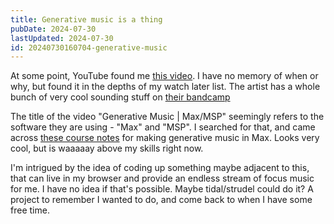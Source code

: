 ```yaml
---
title: Generative music is a thing
pubDate: 2024-07-30
lastUpdated: 2024-07-30
id: 20240730160704-generative-music
---
```


At some point, YouTube found me [this video](https://www.youtube.com/watch?v=KtYlgZh8mhk). I have no memory of when or why, but found it in the depths of my watch later list. The artist has a whole bunch of very cool sounding stuff on [their bandcamp]()

The title of the video "Generative Music | Max/MSP" seemingly refers to the software they are using - "Max" and "MSP". I searched for that, and came across [these course notes](https://cecm.indiana.edu/504/syllabus.html) for making generative music in Max. Looks very cool, but is waaaaay above my skills right now.

I'm intrigued by the idea of coding up something maybe adjacent to this, that can live in my browser and provide an endless stream of focus music for me. I have no idea if that's possible. Maybe tidal/strudel could do it? A project to remember I wanted to do, and come back to when I have some free time.
